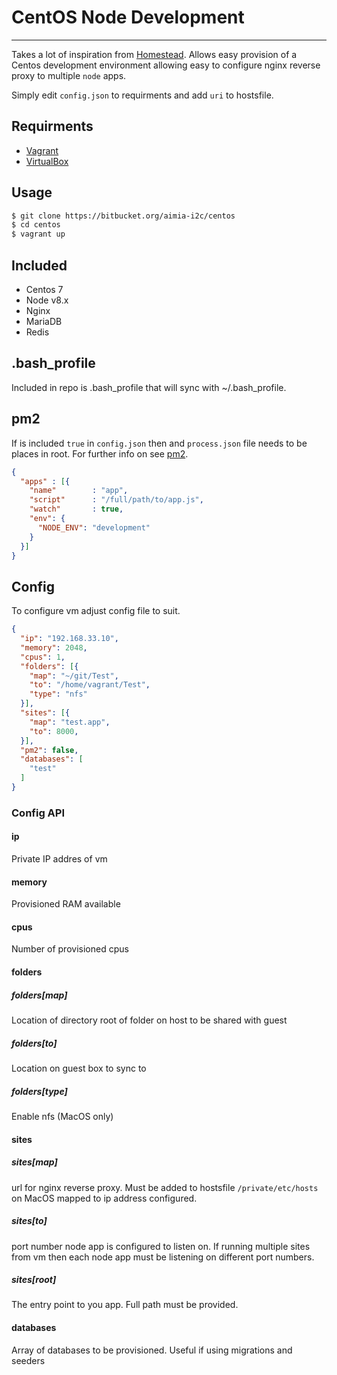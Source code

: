 # CentOS Node Development
---

Takes a lot of inspiration from [Homestead]. Allows easy provision of a Centos development environment allowing easy to configure nginx reverse proxy to multiple `node` apps.

Simply edit `config.json` to requirments and add `uri` to hostsfile.

## Requirments
- [Vagrant]
- [VirtualBox]

## Usage
```sh
$ git clone https://bitbucket.org/aimia-i2c/centos
$ cd centos
$ vagrant up
```

## Included
- Centos 7
- Node v8.x
- Nginx
- MariaDB
- Redis

## .bash_profile
Included in repo is .bash_profile that will sync with ~/.bash_profile.

## pm2
If is included `true` in `config.json` then and `process.json` file needs to be places in root. For further info on see [pm2].

```json
{
  "apps" : [{
    "name"        : "app",
    "script"      : "/full/path/to/app.js",
    "watch"       : true,
    "env": {
      "NODE_ENV": "development"
    }
  }]
}
```

## Config
To configure vm adjust config file to suit.
```json
{
  "ip": "192.168.33.10",
  "memory": 2048,
  "cpus": 1,
  "folders": [{
    "map": "~/git/Test",
    "to": "/home/vagrant/Test",
    "type": "nfs"
  }],
  "sites": [{
    "map": "test.app",
    "to": 8000,
  }],
  "pm2": false,
  "databases": [
    "test"
  ]
}
```

### Config API
#### ip
Private IP addres of vm

#### memory
Provisioned RAM available

#### cpus
Number of provisioned cpus

#### folders
##### folders[map]
Location of directory root of folder on host to be shared with guest
##### folders[to]
Location on guest box to sync to
##### folders[type]
Enable nfs (MacOS only)

#### sites
##### sites[map]
url for nginx reverse proxy. Must be added to hostsfile `/private/etc/hosts` on MacOS mapped to ip address configured.
##### sites[to]
port number node app is configured to listen on. If running multiple sites from vm then each node app must be listening on different port numbers.

##### sites[root]
The entry point to you app. Full path must be provided.

#### databases
Array of databases to be provisioned. Useful if using migrations and seeders



[Vagrant]: <https://www.vagrantup.com/>
[VirtualBox]: <https://www.virtualbox.org/>
[Homestead]: <https://github.com/laravel/homestead>
[pm2]: <http://pm2.keymetrics.io/>

